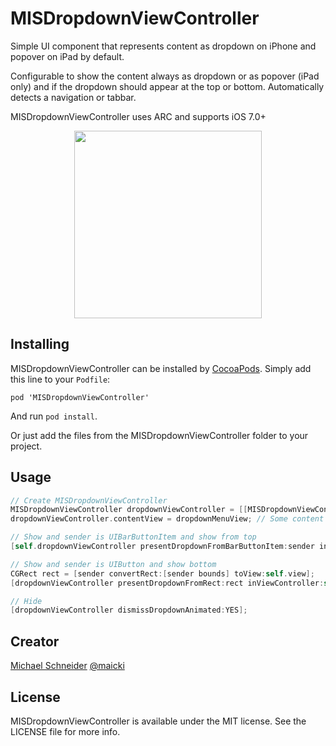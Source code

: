 MISDropdownViewController
=============

Simple UI component that represents content as dropdown on iPhone and popover on iPad by default.

Configurable to show the content always as dropdown or as popover (iPad only) and if the dropdown should appear at the top or bottom. Automatically detects a navigation or tabbar.

MISDropdownViewController uses ARC and supports iOS 7.0+

<center>
<img src="http://i.imgur.com/c5Ly2hZ.png" width="300"/>
</center>

## Installing

MISDropdownViewController can be installed by [CocoaPods](http://cocoapods.org). Simply add this line to your `Podfile`:
````
pod 'MISDropdownViewController'
````

And run `pod install`.

Or just add the files from the MISDropdownViewController folder to your project.


## Usage

```objective-c
// Create MISDropdownViewController
MISDropdownViewController dropdownViewController = [[MISDropdownViewController alloc] initWithPresentationMode:MISDropdownViewControllerPresentationModeAutomatic];
dropdownViewController.contentView = dropdownMenuView; // Some content view

// Show and sender is UIBarButtonItem and show from top
[self.dropdownViewController presentDropdownFromBarButtonItem:sender inViewController:self position:MISDropdownViewControllerPositionTop];

// Show and sender is UIButton and show bottom
CGRect rect = [sender convertRect:[sender bounds] toView:self.view];
[dropdownViewController presentDropdownFromRect:rect inViewController:self position:MISDropdownViewControllerPositionBottom];

// Hide
[dropdownViewController dismissDropdownAnimated:YES];
```


## Creator

[Michael Schneider](http://mischneider.net)
[@maicki](https://twitter.com/maicki)

## License

MISDropdownViewController is available under the MIT license. See the LICENSE file for more info.

